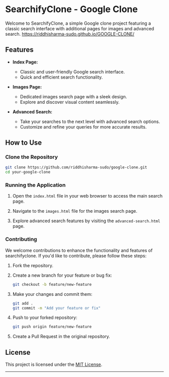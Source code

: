 

# SearchifyClone - Google Clone

Welcome to SearchifyClone, a simple Google clone project featuring a classic search interface with additional pages for images and advanced search.
https://riddhisharma-sudo.github.io/GOOGLE-CLONE/

## Features

- **Index Page:**
  - Classic and user-friendly Google search interface.
  - Quick and efficient search functionality.

- **Images Page:**
  - Dedicated images search page with a sleek design.
  - Explore and discover visual content seamlessly.

- **Advanced Search:**
  - Take your searches to the next level with advanced search options.
  - Customize and refine your queries for more accurate results.

## How to Use

### Clone the Repository

```bash
git clone https://github.com/riddhisharma-sudo/google-clone.git
cd your-google-clone
```

### Running the Application

1. Open the `index.html` file in your web browser to access the main search page.

2. Navigate to the `images.html` file for the images search page.

3. Explore advanced search features by visiting the `advanced-search.html` page.

### Contributing

We welcome contributions to enhance the functionality and features of searchifyclone. If you'd like to contribute, please follow these steps:

1. Fork the repository.

2. Create a new branch for your feature or bug fix:
   ```bash
   git checkout -b feature/new-feature
   ```

3. Make your changes and commit them:
   ```bash
   git add .
   git commit -m "Add your feature or fix"
   ```

4. Push to your forked repository:
   ```bash
   git push origin feature/new-feature
   ```

5. Create a Pull Request in the original repository.

## License

This project is licensed under the [MIT License](LICENSE).

---

